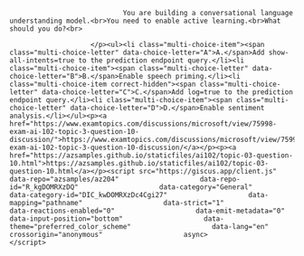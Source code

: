 <p class="card-text">
							
								You are building a conversational language understanding model.<br>You need to enable active learning.<br>What should you do?<br>
							
						</p><ul><li class="multi-choice-item"><span class="multi-choice-letter" data-choice-letter="A">A.</span>Add show-all-intents=true to the prediction endpoint query.</li><li class="multi-choice-item"><span class="multi-choice-letter" data-choice-letter="B">B.</span>Enable speech priming.</li><li class="multi-choice-item correct-hidden"><span class="multi-choice-letter" data-choice-letter="C">C.</span>Add log=true to the prediction endpoint query.</li><li class="multi-choice-item"><span class="multi-choice-letter" data-choice-letter="D">D.</span>Enable sentiment analysis.</li></ul><p><a href="https://www.examtopics.com/discussions/microsoft/view/75998-exam-ai-102-topic-3-question-10-discussion/">https://www.examtopics.com/discussions/microsoft/view/75998-exam-ai-102-topic-3-question-10-discussion/</a></p><p><a href="https://azsamples.github.io/staticfiles/ai102/topic-03-question-10.html">https://azsamples.github.io/staticfiles/ai102/topic-03-question-10.html</a></p><script src="https://giscus.app/client.js"                    data-repo="azsamples/az204"                    data-repo-id="R_kgDOMRXzDQ"                    data-category="General"                    data-category-id="DIC_kwDOMRXzDc4Cgi27"                    data-mapping="pathname"                    data-strict="1"                    data-reactions-enabled="0"                    data-emit-metadata="0"                    data-input-position="bottom"                    data-theme="preferred_color_scheme"                    data-lang="en"                    crossorigin="anonymous"                    async>                    </script>